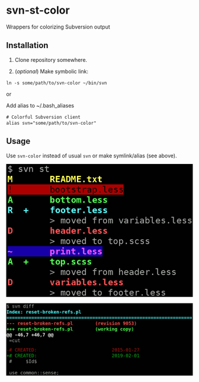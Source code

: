# svn-st-color

Wrappers for colorizing Subversion output

## Installation

1. Clone repository somewhere.

2. (_optional_) Make symbolic link:

```
ln -s some/path/to/svn-color ~/bin/svn
```

or

Add alias to ~/.bash_aliases

```
# Colorful Subversion client
alias svn="some/path/to/svn-color"
```

## Usage

Use `svn-color` instead of usual `svn` or make symlink/alias (see above).

![Screenshot](screenshot.png)

![Screenshot](screenshot-svn-diff.png)
